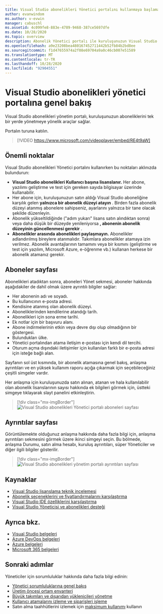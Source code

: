 ```yaml
---
title: Visual Studio abonelikleri Yönetici portalını kullanmaya başlama | Visual Studio Market
author: evanwindom
ms.author: v-evwin
manager: cabuschl
ms.assetid: 4c099fe8-883e-4789-9468-387ce5697dfe
ms.date: 10/28/2020
ms.topic: overview
description: Abonelik Yönetici portalı ile kuruluşunuzun Visual Studio aboneliklerini yönetmeye nasıl başlaleyeceğinizi öğrenin.
ms.openlocfilehash: a9e23208bea480167452711442b52fb84b2bd8ee
ms.sourcegitcommit: f1d47655974a2f08e69704a9a0c46cb007e51589
ms.translationtype: MT
ms.contentlocale: tr-TR
ms.lasthandoff: 10/28/2020
ms.locfileid: "92904551"
---
```

# <a name="overview-of-the-visual-studio-subscriptions-administrator-portal"></a>Visual Studio abonelikleri yönetici portalına genel bakış

Visual Studio abonelikleri yönetim portalı, kuruluşunuzun aboneliklerini tek bir yerde yönetmeye yönelik araçlar sağlar. 

Portalın turuna katılın.

> [!VIDEO https://www.microsoft.com/videoplayer/embed/RE4t9aW]

## <a name="important-considerations"></a>Önemli noktalar
Visual Studio abonelikleri Yönetici portalını kullanırken bu noktaları aklınızda bulundurun:
- **Visual Studio abonelikleri Kullanıcı başına lisanslanır.** Her abone, yazılımı geliştirme ve test için gereken sayıda bilgisayar üzerinde kullanabilir.
- Her abone için, kuruluşunuzun satın aldığı Visual Studio aboneliğine karşılık gelen **yalnızca bir abonelik düzeyi atayın** . Birden fazla abonelik düzeyi atanmış abonelere sahipseniz, ayarlarını yalnızca bir tane olacak şekilde düzenleyin.
- Abonelik yükseltildiğinde ("adım yukarı" lisans satın alındıktan sonra) veya daha düşük bir düzeyde yenileniyorsa **, abonenin abonelik düzeyinin güncellenmesi gerekir** .
- **Abonelikler arasında abonelikleri paylaşmayın.** Abonelikler adlandırılmış bireylere atanmalıdır.  Takımlara abonelikler atamaya izin verilmez.  Abonelik avantajlarının tamamını veya bir kısmını (geliştirme ve test için yazılım, Microsoft Azure, e-öğrenme vb.) kullanan herkese bir abonelik atamanız gerekir.

## <a name="the-subscribers-page"></a>Aboneler sayfası
Abonelikleri atadıktan sonra, aboneleri Yönet sekmesi, aboneler hakkında aşağıdakiler de dahil olmak üzere ayrıntılı bilgiler sağlar:
- Her abonenin adı ve soyadı.
- Bu kullanıcının e-posta adresi.
- Kendisine atanmış olan abonelik düzeyi.
- Aboneliklerinden kendilerine atandığı tarih.
- Abonelikleri için sona erme tarihi.
- Ek notlar için bir başvuru alanı.
- Abone indirmelerinin etkin veya devre dışı olup olmadığının bir göstergesi.
- Bulundukları ülke.
- Yönetici portalından atama iletişim e-postası için kendi dil tercihi.
- Oturum açma dışındaki iletişimler için kullanılan farklı bir e-posta adresi için isteğe bağlı alan.

Sayfanın sol üst kısmında, bir abonelik atamasına genel bakış, anlaşma ayrıntıları ve en yüksek kullanım raporu açığa çıkarmak için seçebileceğiniz çeşitli simgeler vardır.

Her anlaşma için kuruluşunuzda satın alınan, atanan ve hala kullanılabilir olan abonelik lisanslarının sayısı hakkında ek bilgileri görmek için, üstteki simgeye tıklayarak slayt panelini etkinleştirin.
> [!div class="mx-imgBorder"]
> ![Visual Studio abonelikleri Yönetici portalı aboneleri sayfası](_img/using-admin-portal/subscribers-page.png "Aboneler sayfasında türe göre abonelik sayıları gösterilir.")

## <a name="the-details-page"></a>Ayrıntılar sayfası
Görüntülemekte olduğunuz anlaşma hakkında daha fazla bilgi için, anlaşma ayrıntıları sekmesini görmek üzere ikinci simgeyi seçin. Bu bölmede, anlaşma Durumu, satın alma hesabı, kuruluş ayrıntıları, süper Yöneticiler ve diğer ilgili bilgiler gösterilir.
> [!div class="mx-imgBorder"]
> ![Visual Studio abonelikleri yönetim portalı ayrıntıları sayfası](_img/using-admin-portal/details-page.png "Ayrıntılar sayfası, süper yöneticilerinizin adları da dahil olmak üzere anlaşmanız hakkındaki bilgileri görüntüler.")

## <a name="resources"></a>Kaynaklar
- [Visual Studio lisanslama teknik incelemesi](https://visualstudio.microsoft.com/wp-content/uploads/2019/06/Visual-Studio-Licensing-Whitepaper-May-2019.pdf)
- [Abonelik seçeneklerini ve fiyatlandırmalarını karşılaştırma](https://visualstudio.microsoft.com/vs/pricing)
- [Visual Studio IDE özelliklerini karşılaştırma](https://visualstudio.microsoft.com/vs/compare)
- [Visual Studio Yöneticisi ve abonelikleri desteği](https://visualstudio.microsoft.com/support/support-overview-vs)

## <a name="see-also"></a>Ayrıca bkz.
- [Visual Studio belgeleri](/visualstudio/)
- [Azure DevOps belgeleri](/azure/devops/)
- [Azure belgeleri](/azure/)
- [Microsoft 365 belgeleri](/microsoft-365/)

## <a name="next-steps"></a>Sonraki adımlar
Yöneticiler için sorumluluklar hakkında daha fazla bilgi edinin:
- [Yönetici sorumluluklarına genel bakış](admin-responsibilities.md)
- [Üretim öncesi ortam envanteri](admin-inventory.md)
- [Büyük takımları ve dışarıdan yüklenicileri yönetme](manage-teams.md)
- [Kullanıcı atamalarını izleme ve siparişleri işleme](assignments-orders.md)
- Satın alma taahhütlerini izlemek için [maksimum kullanımı](maximum-usage.md) kullanın
